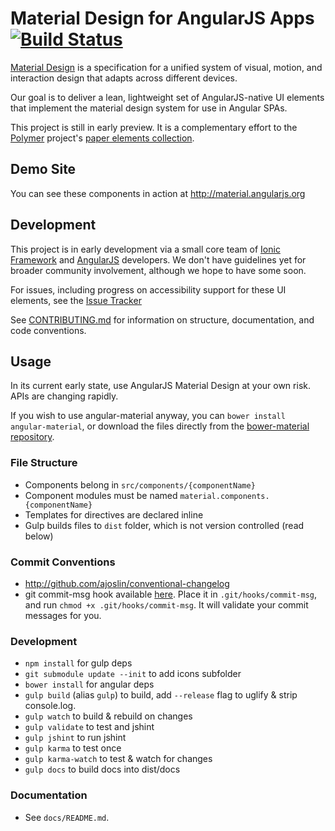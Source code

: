 Material Design for AngularJS Apps [![Build Status](https://travis-ci.org/angular/material.svg)](https://travis-ci.org/angular/material)
=======

[Material Design](http://www.google.com/design/spec/material-design/) is a specification for a unified system of visual, motion, and interaction design that adapts across different devices.

Our goal is to deliver a lean, lightweight set of AngularJS-native UI elements that implement the material design system for use in Angular SPAs.

This project is still in early preview. It is a complementary effort to the [Polymer](http://www.polymer-project.org/) project's [paper elements collection](http://www.polymer-project.org/docs/elements/paper-elements.html).

## Demo Site

You can see these components in action at http://material.angularjs.org

## Development

This project is in early development via a small core team of [Ionic Framework](http://ionicframework.com/) and [AngularJS](http://angularjs.org) developers. We don't have guidelines yet for broader community involvement, although we hope to have some soon.

For issues, including progress on accessibility support for these UI elements, see the [Issue Tracker](https://github.com/angular/material/issues)

See [CONTRIBUTING.md](https://github.com/angular/material/tree/master/CONTRIBUTING.md) for information
on structure, documentation, and code conventions.

## Usage

In its current early state, use AngularJS Material Design at your own risk.  APIs are changing rapidly.

If you wish to use angular-material anyway, you can `bower install angular-material`, or download the files directly from the [bower-material repository](https://github.com/angular/bower-material).

### File Structure

- Components belong in `src/components/{componentName}`
- Component modules must be named `material.components.{componentName}`
- Templates for directives are declared inline
- Gulp builds files to `dist` folder, which is not version controlled (read below)

### Commit Conventions

- http://github.com/ajoslin/conventional-changelog
- git commit-msg hook available [here](https://github.com/angular/angular.js/blob/master/validate-commit-msg.js).  Place it in `.git/hooks/commit-msg`, and run `chmod +x .git/hooks/commit-msg`. It will validate your commit messages for you.

### Development

- `npm install` for gulp deps
- `git submodule update --init` to add icons subfolder
- `bower install` for angular deps
- `gulp build` (alias `gulp`) to build, add `--release` flag to uglify & strip console.log.
- `gulp watch` to build & rebuild on changes
- `gulp validate` to test and jshint
- `gulp jshint` to run jshint
- `gulp karma` to test once
- `gulp karma-watch` to test & watch for changes
- `gulp docs` to build docs into dist/docs

### Documentation

- See `docs/README.md`.
